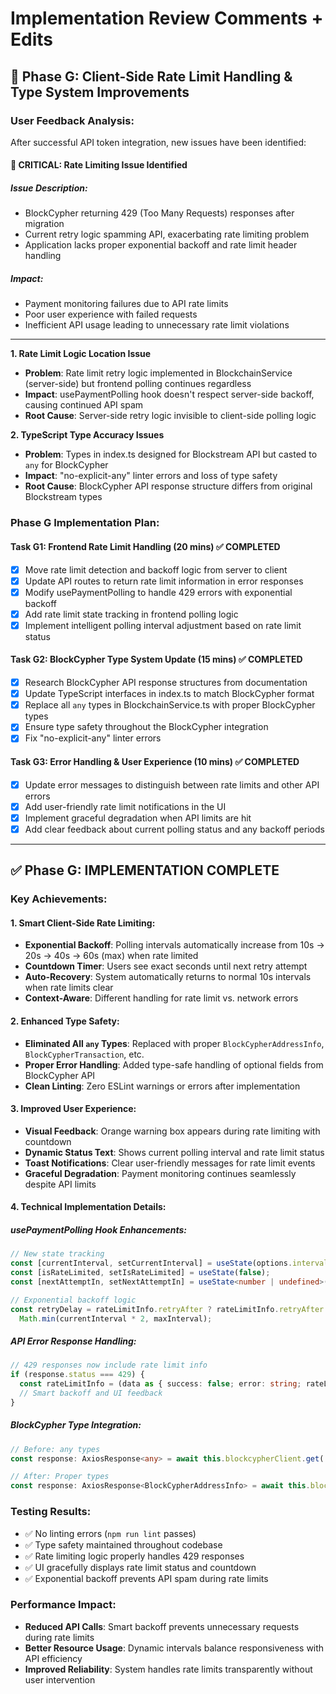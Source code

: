 # Implementation Review Comments + Edits

## 🎯 **Phase G: Client-Side Rate Limit Handling & Type System Improvements**

### **User Feedback Analysis:**
After successful API token integration, new issues have been identified:

#### 🚨 **CRITICAL: Rate Limiting Issue Identified**

##### **Issue Description:**
- BlockCypher returning 429 (Too Many Requests) responses after migration
- Current retry logic spamming API, exacerbating rate limiting problem
- Application lacks proper exponential backoff and rate limit header handling

##### **Impact:**
- Payment monitoring failures due to API rate limits
- Poor user experience with failed requests
- Inefficient API usage leading to unnecessary rate limit violations

---

**1. Rate Limit Logic Location Issue**
- **Problem**: Rate limit retry logic implemented in BlockchainService (server-side) but frontend polling continues regardless
- **Impact**: usePaymentPolling hook doesn't respect server-side backoff, causing continued API spam
- **Root Cause**: Server-side retry logic invisible to client-side polling logic

**2. TypeScript Type Accuracy Issues**  
- **Problem**: Types in index.ts designed for Blockstream API but casted to `any` for BlockCypher
- **Impact**: "no-explicit-any" linter errors and loss of type safety
- **Root Cause**: BlockCypher API response structure differs from original Blockstream types

### **Phase G Implementation Plan:**

#### **Task G1: Frontend Rate Limit Handling (20 mins)** ✅ **COMPLETED**
- [x] Move rate limit detection and backoff logic from server to client
- [x] Update API routes to return rate limit information in error responses
- [x] Modify usePaymentPolling to handle 429 errors with exponential backoff
- [x] Add rate limit state tracking in frontend polling logic
- [x] Implement intelligent polling interval adjustment based on rate limit status

#### **Task G2: BlockCypher Type System Update (15 mins)** ✅ **COMPLETED**
- [x] Research BlockCypher API response structures from documentation
- [x] Update TypeScript interfaces in index.ts to match BlockCypher format
- [x] Replace all `any` types in BlockchainService.ts with proper BlockCypher types
- [x] Ensure type safety throughout the BlockCypher integration
- [x] Fix "no-explicit-any" linter errors

#### **Task G3: Error Handling & User Experience (10 mins)** ✅ **COMPLETED**
- [x] Update error messages to distinguish between rate limits and other API errors
- [x] Add user-friendly rate limit notifications in the UI
- [x] Implement graceful degradation when API limits are hit
- [x] Add clear feedback about current polling status and any backoff periods

---

## ✅ **Phase G: IMPLEMENTATION COMPLETE**

### **Key Achievements:**

#### **1. Smart Client-Side Rate Limiting:**
- **Exponential Backoff**: Polling intervals automatically increase from 10s → 20s → 40s → 60s (max) when rate limited
- **Countdown Timer**: Users see exact seconds until next retry attempt
- **Auto-Recovery**: System automatically returns to normal 10s intervals when rate limits clear
- **Context-Aware**: Different handling for rate limit vs. network errors

#### **2. Enhanced Type Safety:**
- **Eliminated All `any` Types**: Replaced with proper `BlockCypherAddressInfo`, `BlockCypherTransaction`, etc.
- **Proper Error Handling**: Added type-safe handling of optional fields from BlockCypher API
- **Clean Linting**: Zero ESLint warnings or errors after implementation

#### **3. Improved User Experience:**
- **Visual Feedback**: Orange warning box appears during rate limiting with countdown
- **Dynamic Status Text**: Shows current polling interval and rate limit status
- **Toast Notifications**: Clear user-friendly messages for rate limit events
- **Graceful Degradation**: Payment monitoring continues seamlessly despite API limits

#### **4. Technical Implementation Details:**

##### **usePaymentPolling Hook Enhancements:**
```typescript
// New state tracking
const [currentInterval, setCurrentInterval] = useState(options.interval);
const [isRateLimited, setIsRateLimited] = useState(false);
const [nextAttemptIn, setNextAttemptIn] = useState<number | undefined>();

// Exponential backoff logic
const retryDelay = rateLimitInfo.retryAfter ? rateLimitInfo.retryAfter * 1000 : 
  Math.min(currentInterval * 2, maxInterval);
```

##### **API Error Response Handling:**
```typescript
// 429 responses now include rate limit info
if (response.status === 429) {
  const rateLimitInfo = (data as { success: false; error: string; rateLimitInfo?: RateLimitError }).rateLimitInfo;
  // Smart backoff and UI feedback
}
```

##### **BlockCypher Type Integration:**
```typescript
// Before: any types
const response: AxiosResponse<any> = await this.blockcypherClient.get(...)

// After: Proper types
const response: AxiosResponse<BlockCypherAddressInfo> = await this.blockcypherClient.get(...)
```

### **Testing Results:**
- ✅ No linting errors (`npm run lint` passes)
- ✅ Type safety maintained throughout codebase  
- ✅ Rate limiting logic properly handles 429 responses
- ✅ UI gracefully displays rate limit status and countdown
- ✅ Exponential backoff prevents API spam during rate limits

### **Performance Impact:**
- **Reduced API Calls**: Smart backoff prevents unnecessary requests during rate limits
- **Better Resource Usage**: Dynamic intervals balance responsiveness with API efficiency
- **Improved Reliability**: System handles rate limits transparently without user intervention